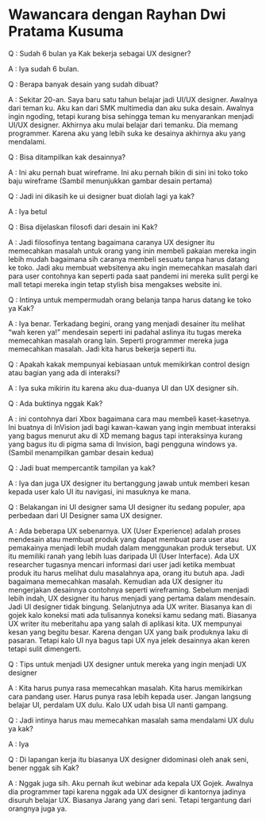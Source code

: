 # Wawancara dengan Rayhan Dwi Pratama Kusuma

Q : Sudah 6 bulan ya Kak bekerja sebagai UX designer?

A : Iya sudah 6 bulan.

Q : Berapa banyak desain yang sudah dibuat?

A : Sekitar 20-an. Saya baru satu tahun belajar jadi UI/UX designer. Awalnya dari teman ku. Aku kan dari SMK multimedia dan aku suka desain. Awalnya ingin ngoding, tetapi kurang bisa sehingga teman ku menyarankan menjadi UI/UX designer. Akhirnya aku mulai belajar dari temanku. Dia memang programmer. Karena aku yang lebih suka ke desainya akhirnya aku yang mendalami.

Q : Bisa ditampilkan kak desainnya?

A : Ini aku pernah buat wireframe. Ini aku pernah bikin di sini ini toko toko baju wireframe (Sambil menunjukkan gambar desain pertama)

Q : Jadi ini dikasih ke ui designer buat diolah lagi ya kak?

A : Iya betul

Q : Bisa dijelaskan filosofi dari desain ini Kak?

A : Jadi filosofinya tentang bagaimana caranya UX designer itu memecahkan masalah untuk orang yang inin membeli pakaian mereka ingin lebih mudah bagaimana sih caranya membeli sesuatu tanpa harus datang ke toko. Jadi aku membuat websitenya aku ingin memecahkan masalah dari para user contohnya kan seperti pada saat pandemi ini mereka sulit pergi ke mall tetapi mereka ingin tetap stylish bisa mengakses website ini.

Q : Intinya untuk mempermudah orang belanja tanpa harus datang ke toko ya Kak?

A : Iya benar. Terkadang begini, orang yang menjadi desainer itu melihat “wah keren ya!” mendesain seperti ini padahal aslinya itu tugas mereka memecahkan masalah orang lain. Seperti programmer mereka juga memecahkan masalah. Jadi kita harus bekerja seperti itu.

Q : Apakah kakak mempunyai kebiasaan untuk memikirkan control design atau bagian yang ada di interaksi?

A :  Iya suka mikirin itu karena aku dua-duanya UI dan UX designer sih.

Q : Ada buktinya nggak Kak?

A : ini contohnya dari Xbox bagaimana cara mau membeli kaset-kasetnya. Ini buatnya di InVision jadi bagi kawan-kawan yang ingin membuat interaksi yang bagus menurut aku di XD memang bagus tapi interaksinya kurang yang bagus itu di pigma sama di Invision, bagi pengguna windows ya. (Sambil menampilkan gambar desain kedua)

Q : Jadi buat mempercantik tampilan ya kak?

A : Iya dan juga UX designer itu bertanggung jawab untuk memberi kesan kepada user kalo UI itu navigasi, ini masuknya ke mana.

Q : Belakangan ini UI designer sama UI designer itu sedang populer, apa perbedaan dari UI Designer sama UX designer.

A : Ada beberapa UX sebenarnya. UX (User Experience) adalah proses mendesain atau membuat produk yang dapat membuat para user atau pemakainya menjadi lebih mudah dalam menggunakan produk tersebut. UX itu memiliki ranah yang lebih luas daripada UI (User Interface). Ada UX researcher tugasnya mencari informasi dari user jadi ketika membuat produk itu harus melihat dulu masalahnya apa, orang itu butuh apa. Jadi bagaimana memecahkan masalah. Kemudian ada UX designer itu mengerjakan desainnya contohnya seperti wireframing. Sebelum menjadi lebih indah, UX designer itu harus menjadi yang pertama dalam mendesain. Jadi UI designer tidak bingung. Selanjutnya ada UX writer. Biasanya kan di gojek kalo koneksi mati ada tulisannya koneksi kamu sedang mati. Biasanya UX writer itu meberitahu apa yang salah di aplikasi kita. UX mempunyai kesan yang begitu besar. Karena dengan UX yang baik produknya laku di pasaran. Tetapi kalo UI nya bagus tapi UX nya jelek desainnya akan keren tetapi sulit dimengerti.

Q : Tips untuk menjadi UX designer untuk mereka yang ingin menjadi UX designer

A : Kita harus punya rasa memecahkan masalah. Kita harus memikirkan cara pandang user. Harus punya rasa lebih kepada user. Jangan langsung belajar UI, perdalam UX dulu. Kalo UX udah bisa UI nanti gampang.

Q : Jadi intinya harus mau memecahkan masalah sama mendalami UX dulu ya kak?

A : Iya

Q : Di lapangan kerja itu biasanya UX designer didominasi oleh anak seni, bener nggak sih Kak?

A : Nggak juga sih. Aku pernah ikut webinar ada kepala UX Gojek. Awalnya dia programmer tapi karena nggak ada UX designer di kantornya jadinya disuruh belajar UX. Biasanya Jarang yang dari seni. Tetapi tergantung dari orangnya juga ya.
